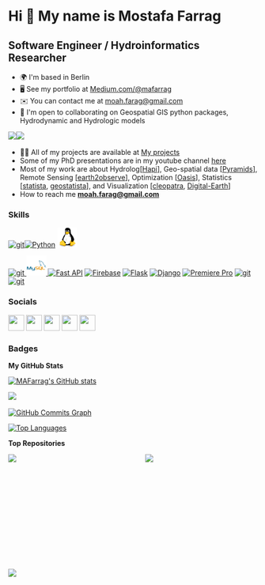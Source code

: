 Hi 👋 My name is Mostafa Farrag
===============================

Software Engineer / Hydroinformatics Researcher
-----------------------------------------------

* 🌍  I'm based in Berlin
* 🖥️  See my portfolio at [Medium.com/@mafarrag](http://medium.com/@mafarrag)
* ✉️  You can contact me at [moah.farag@gmail.com](mailto:moah.farag@gmail.com)
* 🤝  I'm open to collaborating on Geospatial GIS python packages, Hydrodynamic and Hydrologic models

<a href="https://www.twitter.com/MAfarrag07" target="_blank" rel="noreferrer"><img
src="https://img.shields.io/twitter/follow/MAfarrag07?logo=twitter&style=for-the-badge&color=0f172a&labelColor=000000"
/></a><a href="https://www.github.com/MAFarrag" target="_blank" rel="noreferrer"><img
src="https://img.shields.io/github/followers/MAFarrag?logo=github&style=for-the-badge&color=0f172a&labelColor=000000" /></a>

- 👨‍💻 All of my projects are available at [My projects](https://github.com/MAfarrag)
- Some of my PhD presentations are in my youtube channel [here](https://www.youtube.com/channel/UCcB-LfAyB8mMnnU-A-Vx0Gw)
- Most of my work are about Hydrolog[[Hapi](https://github.com/MAfarrag/Hapi)], Geo-spatial data [[Pyramids](https://github.com/MAfarrag/pyramids)], Remote Sensing [[earth2observe](https://github.com/MAfarrag/earth2observe)], Optimization [[Oasis](https://github.com/MAfarrag/Oasis)], Statistics [[statista](https://github.com/MAfarrag/statista), [geostatista](https://github.com/MAfarrag/geostatista)], and Visualization [[cleopatra](https://github.com/MAfarrag/cleopatra), [Digital-Earth](https://github.com/MAfarrag/Digital-Earth)]
- How to reach me **moah.farag@gmail.com**

### Skills

<p align="left">
<a href="https://www.python.org/" target="_blank" rel="noreferrer"> <img src="https://www.vectorlogo.zone/logos/git-scm/git-scm-icon.svg" alt="git" width="40" height="40"/><img src="https://raw.githubusercontent.com/danielcranney/readme-generator/main/public/icons/skills/python-colored.svg" width="36" height="36" alt="Python" /></a>
<a href="https://www.linux.org/" target="_blank" rel="noreferrer"> <img src="https://raw.githubusercontent.com/devicons/devicon/master/icons/linux/linux-original.svg" alt="linux" width="40" height="40"/> </a>

[//]: # (<a href="https://www.postgresql.org/" target="_blank" rel="noreferrer"><img src="https://raw.githubusercontent.com/danielcranney/readme-generator/main/public/icons/skills/postgresql-colored.svg" width="36" height="36" alt="PostgreSQL" /></a>)
<a href="https://www.postgresql.org/" target="_blank" rel="noreferrer"> <img src="https://www.vectorlogo.zone/logos/postgresql/postgresql-ar21.svg" alt="git" width="70" height="40"/> </a>
<a href="https://www.mysql.com/" target="_blank" rel="noreferrer"> <img src="https://raw.githubusercontent.com/devicons/devicon/master/icons/mysql/mysql-original-wordmark.svg" alt="mysql" width="40" height="40"/> </a>
<a href="https://fastapi.tiangolo.com/" target="_blank" rel="noreferrer"><img src="https://raw.githubusercontent.com/danielcranney/readme-generator/main/public/icons/skills/fastapi-colored.svg" width="36" height="36" alt="Fast API" /></a>
<a href="https://firebase.google.com/" target="_blank" rel="noreferrer"><img src="https://raw.githubusercontent.com/danielcranney/readme-generator/main/public/icons/skills/firebase-colored.svg" width="36" height="36" alt="Firebase" /></a>
<a href="https://flask.palletsprojects.com/en/2.0.x/" target="_blank" rel="noreferrer"><img src="https://raw.githubusercontent.com/danielcranney/readme-generator/main/public/icons/skills/flask-colored-dark.svg" width="36" height="36" alt="Flask" /></a>
<a href="https://www.djangoproject.com/" target="_blank" rel="noreferrer"><img src="https://raw.githubusercontent.com/danielcranney/readme-generator/main/public/icons/skills/django-colored-dark.svg" width="36" height="36" alt="Django" /></a>
<a href="https://www.adobe.com/uk/products/premiere.html" target="_blank" rel="noreferrer"><img src="https://raw.githubusercontent.com/danielcranney/readme-generator/main/public/icons/skills/premierepro-colored-dark.svg" width="36" height="36" alt="Premiere Pro" /></a> 
<a href="https://cloud.google.com/" target="_blank" rel="noreferrer"> <img src="https://www.vectorlogo.zone/logos/google_cloud/google_cloud-ar21.svg" alt="git" width="70" height="40"/> </a> 
<a href="https://earthengine.google.com/" target="_blank" rel="noreferrer"> <img src="https://www.linuxadictos.com/wp-content/uploads/GoogleEarthEngine.jpg" alt="git" width="70" height="40"/> </a>
</p>

### Socials

<p align="left"> <a href="https://www.github.com/MAFarrag" target="_blank" rel="noreferrer"><img src="https://raw.githubusercontent.com/danielcranney/readme-generator/main/public/icons/socials/github-dark.svg" width="32" height="32" /></a> <a href="https://www.linkedin.com/in/mafarrag" target="_blank" rel="noreferrer"><img src="https://raw.githubusercontent.com/danielcranney/readme-generator/main/public/icons/socials/linkedin.svg" width="32" height="32" /></a> <a href="http://www.medium.com/mafarrag" target="_blank" rel="noreferrer"><img src="https://raw.githubusercontent.com/danielcranney/readme-generator/main/public/icons/socials/medium-dark.svg" width="32" height="32" /></a> <a href="https://www.twitter.com/MAfarrag07" target="_blank" rel="noreferrer"><img src="https://raw.githubusercontent.com/danielcranney/readme-generator/main/public/icons/socials/twitter.svg" width="32" height="32" /></a> <a href="https://www.youtube.com/c/mafarrag" target="_blank" rel="noreferrer"><img src="https://raw.githubusercontent.com/danielcranney/readme-generator/main/public/icons/socials/youtube.svg" width="32" height="32" /></a></p>

### Badges

<b>My GitHub Stats</b>

<a href="http://www.github.com/MAFarrag"><img src="https://github-readme-stats.vercel.app/api?username=MAFarrag&show_icons=true&hide=&count_private=true&title_color=ef4444&text_color=ffffff&icon_color=0f172a&bg_color=000000&hide_border=true&show_icons=true" alt="MAFarrag's GitHub stats" /></a>

<a href="http://www.github.com/MAFarrag"><img src="https://github-readme-streak-stats.herokuapp.com/?user=MAFarrag&stroke=ffffff&background=000000&ring=ef4444&fire=ef4444&currStreakNum=ffffff&currStreakLabel=ef4444&sideNums=ffffff&sideLabels=ffffff&dates=ffffff&hide_border=true" /></a>

<a href="http://www.github.com/MAFarrag"><img src="https://activity-graph.herokuapp.com/graph?username=MAFarrag&bg_color=000000&color=ffffff&line=0f172a&point=ffffff&area_color=000000&area=true&hide_border=true&custom_title=GitHub%20Commits%20Graph" alt="GitHub Commits Graph" /></a>

<a href="https://github.com/MAFarrag" align="left"><img src="https://github-readme-stats.vercel.app/api/top-langs/?username=MAFarrag&langs_count=10&title_color=ef4444&text_color=ffffff&icon_color=0f172a&bg_color=000000&hide_border=true&locale=en&custom_title=Top%20%Languages" alt="Top Languages" /></a>

<b>Top Repositories</b>

<div width="100%" align="center"><a href="https://github.com/MAFarrag/Hapi" align="left"><img align="left" width="45%" src="https://github-readme-stats.vercel.app/api/pin/?username=MAFarrag&repo=Hapi&title_color=ef4444&text_color=ffffff&icon_color=0f172a&bg_color=000000&hide_border=true&locale=en" /></a><a href="https://github.com/MAFarrag/pyramids" align="right"><img align="right" width="45%" src="https://github-readme-stats.vercel.app/api/pin/?username=MAFarrag&repo=pyramids&title_color=ef4444&text_color=ffffff&icon_color=0f172a&bg_color=000000&hide_border=true&locale=en" /></a></div><br /><br /><br /><br /><br /><br /><br />

<br /><br /><br /><br /><br />

<div width="100%" align="center"><a href="https://github.com/MAFarrag/statista" align="left"><img align="left" width="45%" src="https://github-readme-stats.vercel.app/api/pin/?username=MAFarrag&repo=statista&title_color=ef4444&text_color=ffffff&icon_color=0f172a&bg_color=000000&hide_border=true&locale=en" /></a></div>
